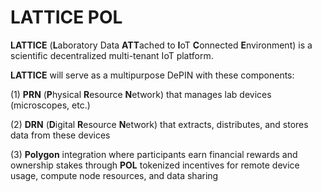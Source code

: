 # LATTICE POL

**LATTICE** (**L**aboratory Data **ATT**ached to **I**oT **C**onnected **E**nvironment) is a scientific decentralized multi-tenant IoT platform.

**LATTICE** will serve as a multipurpose DePIN with these components:

(1) **PRN** (**P**hysical **R**esource **N**etwork) that manages lab devices (microscopes, etc.)

(2) **DRN** (**D**igital **R**esource **N**etwork) that extracts, distributes, and stores data from these devices

(3) **Polygon** integration where participants earn financial rewards and ownership stakes through **POL** tokenized incentives for remote device usage, compute node resources, and data sharing 
